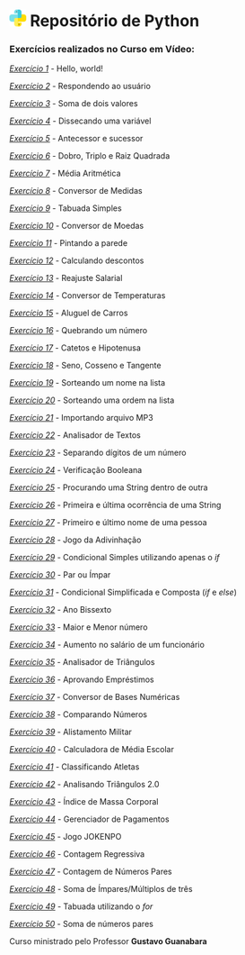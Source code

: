 # <img src="python.png" alt="Python" width="30"/> Repositório de Python 

### Exercícios realizados no **Curso em Vídeo**:


[_Exercício 1_](https://github.com/luamdrs/Exercicios_Python/blob/main/Exercicios%20-%20Nivel%201/Exercicio_01.py) - Hello, world!

[_Exercício 2_](https://github.com/luamdrs/Exercicios_Python/blob/main/Exercicios%20-%20Nivel%201/Exercicio_02.py) - Respondendo ao usuário

[_Exercício 3_](https://github.com/luamdrs/Exercicios_Python/blob/main/Exercicios%20-%20Nivel%201/Exercicio_03.py) - Soma de dois valores

[_Exercício 4_](https://github.com/luamdrs/Exercicios_Python/blob/main/Exercicios%20-%20Nivel%201/Exercicio_04.py) - Dissecando uma variável

[_Exercício 5_](https://github.com/luamdrs/Exercicios_Python/blob/main/Exercicios%20-%20Nivel%201/Exercicio_05.py) - Antecessor e sucessor

[_Exercício 6_](https://github.com/luamdrs/Exercicios_Python/blob/main/Exercicios%20-%20Nivel%201/Exercicio_06.py) - Dobro, Triplo e Raiz Quadrada

[_Exercício 7_](https://github.com/luamdrs/Exercicios_Python/blob/main/Exercicios%20-%20Nivel%201/Exercicio_07.py) - Média Aritmética

[_Exercício 8_](https://github.com/luamdrs/Exercicios_Python/blob/main/Exercicios%20-%20Nivel%201/Exercicio_08.py) - Conversor de Medidas

[_Exercício 9_](https://github.com/luamdrs/Exercicios_Python/blob/main/Exercicios%20-%20Nivel%201/Exercicio_09.py) - Tabuada Simples

[_Exercício 10_](https://github.com/luamdrs/Exercicios_Python/blob/main/Exercicios%20-%20Nivel%201/Exercicio_10.py) - Conversor de Moedas

[_Exercício 11_](https://github.com/luamdrs/Exercicios_Python/blob/main/Exercicios%20-%20Nivel%201/Exercicio_11.py) - Pintando a parede

[_Exercício 12_](https://github.com/luamdrs/Exercicios_Python/blob/main/Exercicios%20-%20Nivel%201/Exercicio_12.py) - Calculando descontos

[_Exercício 13_](https://github.com/luamdrs/Exercicios_Python/blob/main/Exercicios%20-%20Nivel%201/Exercicio_13.py) - Reajuste Salarial

[_Exercício 14_](https://github.com/luamdrs/Exercicios_Python/blob/main/Exercicios%20-%20Nivel%201/Exercicio_14.py) - Conversor de Temperaturas

[_Exercício 15_](https://github.com/luamdrs/Exercicios_Python/blob/main/Exercicios%20-%20Nivel%201/Exercicio_15.py) - Aluguel de Carros

[_Exercício 16_](https://github.com/luamdrs/Exercicios_Python/blob/main/Exercicios%20-%20Nivel%201/Exercicio_16.py) - Quebrando um número

[_Exercício 17_](https://github.com/luamdrs/Exercicios_Python/blob/main/Exercicios%20-%20Nivel%201/Exercicio_17.py) - Catetos e Hipotenusa

[_Exercício 18_](https://github.com/luamdrs/Exercicios_Python/blob/main/Exercicios%20-%20Nivel%201/Exercicio_18.py) - Seno, Cosseno e Tangente

[_Exercício 19_](https://github.com/luamdrs/Exercicios_Python/blob/main/Exercicios%20-%20Nivel%201/Exercicio_19.py) - Sorteando um nome na lista

[_Exercício 20_](https://github.com/luamdrs/Exercicios_Python/blob/main/Exercicios%20-%20Nivel%201/Exercicio_20.py) - Sorteando uma ordem na lista

[_Exercício 21_](https://github.com/luamdrs/Exercicios_Python/blob/main/Exercicios%20-%20Nivel%201/Exercicio_21.py) - Importando arquivo MP3

[_Exercício 22_](https://github.com/luamdrs/Exercicios_Python/blob/main/Exercicios%20-%20Nivel%201/Exercicio_22.py) - Analisador de Textos

[_Exercício 23_](https://github.com/luamdrs/Exercicios_Python/blob/main/Exercicios%20-%20Nivel%201/Exercicio_23.py) - Separando dígitos de um número

[_Exercício 24_](https://github.com/luamdrs/Exercicios_Python/blob/main/Exercicios%20-%20Nivel%201/Exercicio_24.py) - Verificação Booleana

[_Exercício 25_](https://github.com/luamdrs/Exercicios_Python/blob/main/Exercicios%20-%20Nivel%201/Exercicio_25.py) - Procurando uma String dentro de outra

[_Exercício 26_](https://github.com/luamdrs/Exercicios_Python/blob/main/Exercicios%20-%20Nivel%201/Exercicio_26.py) - Primeira e última ocorrência de uma String

[_Exercício 27_](https://github.com/luamdrs/Exercicios_Python/blob/main/Exercicios%20-%20Nivel%201/Exercicio_27.py) - Primeiro e último nome de uma pessoa

[_Exercício 28_](https://github.com/luamdrs/Exercicios_Python/blob/main/Exercicios%20-%20Nivel%201/Exercicio_28.py) - Jogo da Adivinhação

[_Exercício 29_](https://github.com/luamdrs/Exercicios_Python/blob/main/Exercicios%20-%20Nivel%201/Exercicio_29.py) - Condicional Simples utilizando apenas o *if*

[_Exercício 30_](https://github.com/luamdrs/Exercicios_Python/blob/main/Exercicios%20-%20Nivel%201/Exercicio_30.py) - Par ou Ímpar

[_Exercício 31_](https://github.com/luamdrs/Exercicios_Python/blob/main/Exercicios%20-%20Nivel%201/Exercicio_31.py) - Condicional Simplificada e Composta (*if* e *else*)

[_Exercício 32_](https://github.com/luamdrs/Exercicios_Python/blob/main/Exercicios%20-%20Nivel%201/Exercicio_32.py) - Ano Bissexto

[_Exercício 33_](https://github.com/luamdrs/Exercicios_Python/blob/main/Exercicios%20-%20Nivel%201/Exercicio_33.py) - Maior e Menor número

[_Exercício 34_](https://github.com/luamdrs/Exercicios_Python/blob/main/Exercicios%20-%20Nivel%201/Exercicio_34.py) - Aumento no salário de um funcionário

[_Exercício 35_](https://github.com/luamdrs/Exercicios_Python/blob/main/Exercicios%20-%20Nivel%201/Exercicio_35.py) - Analisador de Triângulos

[_Exercício 36_](https://github.com/luamdrs/Exercicios_Python/blob/main/Exercicios%20-%20Nivel%201/Exercicio_36.py) - Aprovando Empréstimos

[_Exercício 37_](https://github.com/luamdrs/Exercicios_Python/blob/main/Exercicios%20-%20Nivel%201/Exercicio_37.py) - Conversor de Bases Numéricas

[_Exercício 38_](https://github.com/luamdrs/Exercicios_Python/blob/main/Exercicios%20-%20Nivel%201/Exercicio_38.py) - Comparando Números

[_Exercício 39_](https://github.com/luamdrs/Exercicios_Python/blob/main/Exercicios%20-%20Nivel%201/Exercicio_39.py) - Alistamento Militar

[_Exercício 40_](https://github.com/luamdrs/Exercicios_Python/blob/main/Exercicios_Python/Exercicio_40.py) - Calculadora de Média Escolar

[_Exercício 41_](https://github.com/luamdrs/Exercicios_Python/blob/main/Exercicios_Python/Exercicio_41.py) - Classificando Atletas

[_Exercício 42_](https://github.com/luamdrs/Exercicios_Python/blob/main/Exercicios_Python/Exercicio_42.py) - Analisando Triângulos 2.0

[_Exercício 43_](https://github.com/luamdrs/Exercicios_Python/blob/main/Exercicios_Python/Exercicio_43.py) - Índice de Massa Corporal

[_Exercício 44_](https://github.com/luamdrs/Exercicios_Python/blob/main/Exercicios_Python/Exercicio_44.py) - Gerenciador de Pagamentos

[_Exercício 45_](https://github.com/luamdrs/Exercicios_Python/blob/main/Exercicios_Python/Exercicio_45.py) - Jogo JOKENPO

[_Exercício 46_](https://github.com/luamdrs/Exercicios_Python/blob/main/Exercicios_Python/Exercicio_46.py) - Contagem Regressiva

[_Exercício 47_](https://github.com/luamdrs/Exercicios_Python/blob/main/Exercicios_Python/Exercicio_47.py) - Contagem de Números Pares

[_Exercício 48_](https://github.com/luamdrs/Exercicios_Python/blob/main/Exercicios_Python/Exercicio_48.py) - Soma de Ímpares/Múltiplos de três

[_Exercício 49_](https://github.com/luamdrs/Exercicios_Python/blob/main/Exercicios_Python/Exercicio_49.py) - Tabuada utilizando o *for*

[_Exercício 50_](https://github.com/luamdrs/Exercicios_Python/blob/main/Exercicios_Python/Exercicio_50.py) - Soma de números pares

Curso ministrado pelo Professor **Gustavo Guanabara**